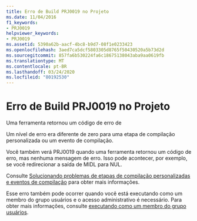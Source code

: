 ```yaml
---
title: Erro de Build PRJ0019 no Projeto
ms.date: 11/04/2016
f1_keywords:
- PRJ0019
helpviewer_keywords:
- PRJ0019
ms.assetid: 5390a62b-aacf-4bc8-b9d7-08f1e0233423
ms.openlocfilehash: 3aed7ca5dcf5803305d8765f50430520a5b73d2d
ms.sourcegitcommit: 857fa6b530224fa6c18675138043aba9aa0619fb
ms.translationtype: MT
ms.contentlocale: pt-BR
ms.lasthandoff: 03/24/2020
ms.locfileid: "80192530"
---
```

# <a name="project-build-error-prj0019"></a>Erro de Build PRJ0019 no Projeto

Uma ferramenta retornou um código de erro de

Um nível de erro era diferente de zero para uma etapa de compilação personalizada ou um evento de compilação.

Você também verá PRJ0019 quando uma ferramenta retornou um código de erro, mas nenhuma mensagem de erro. Isso pode acontecer, por exemplo, se você redirecionar a saída de MIDL para NUL.

Consulte [Solucionando problemas de etapas de compilação personalizadas e eventos de compilação](../../build/troubleshooting-build-customizations.md) para obter mais informações.

Esse erro também pode ocorrer quando você está executando como um membro do grupo usuários e o acesso administrativo é necessário. Para obter mais informações, consulte [executando como um membro do grupo usuários](../../security/running-as-a-member-of-the-users-group.md).
